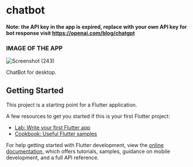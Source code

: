 # chatbot

#### Note: the API key in the app is expired, replace with your own API key for bot response visit https://openai.com/blog/chatgpt

### IMAGE OF THE APP
![Screenshot (243)](https://github.com/TheCodeDaniel/chatBot-desktop/assets/130862856/1e192a81-c7c4-493c-8025-07c5c2ed1a34)

ChatBot for desktop.

## Getting Started

This project is a starting point for a Flutter application.

A few resources to get you started if this is your first Flutter project:

- [Lab: Write your first Flutter app](https://docs.flutter.dev/get-started/codelab)
- [Cookbook: Useful Flutter samples](https://docs.flutter.dev/cookbook)

For help getting started with Flutter development, view the
[online documentation](https://docs.flutter.dev/), which offers tutorials,
samples, guidance on mobile development, and a full API reference.
